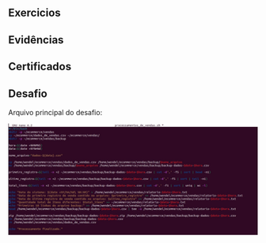 ## Exercicios 


## Evidências


## Certificados


## Desafio

Arquivo principal do desafio:

![Processamentos de Vendas](https://github.com/WendeldsCoelho/Programa-De-Bolsas-Compass-Uol/blob/main/assets/img/processamentos_de_vendas.jpeg?raw=true)

